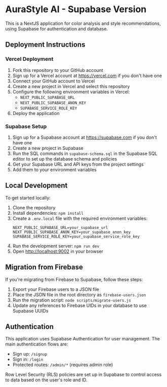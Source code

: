 # AuraStyle AI - Supabase Version

This is a NextJS application for color analysis and style recommendations, using Supabase for authentication and database.

## Deployment Instructions

### Vercel Deployment

1. Fork this repository to your GitHub account
2. Sign up for a Vercel account at https://vercel.com if you don't have one
3. Connect your GitHub account to Vercel
4. Create a new project in Vercel and select this repository
5. Configure the following environment variables in Vercel:
   - `NEXT_PUBLIC_SUPABASE_URL`
   - `NEXT_PUBLIC_SUPABASE_ANON_KEY`
   - `SUPABASE_SERVICE_ROLE_KEY`
6. Deploy the application

### Supabase Setup

1. Sign up for a Supabase account at https://supabase.com if you don't have one
2. Create a new project in Supabase
3. Run the SQL commands in `supabase-schema.sql` in the Supabase SQL editor to set up the database schema and policies
4. Get your Supabase URL and API keys from the project settings
5. Add them to your environment variables

## Local Development

To get started locally:

1. Clone the repository
2. Install dependencies: `npm install`
3. Create a `.env.local` file with the required environment variables:
   ```
   NEXT_PUBLIC_SUPABASE_URL=your_supabase_url
   NEXT_PUBLIC_SUPABASE_ANON_KEY=your_supabase_anon_key
   SUPABASE_SERVICE_ROLE_KEY=your_supabase_service_role_key
   ```
4. Run the development server: `npm run dev`
5. Open [http://localhost:9002](http://localhost:9002) in your browser

## Migration from Firebase

If you're migrating from Firebase to Supabase, follow these steps:

1. Export your Firebase users to a JSON file
2. Place the JSON file in the root directory as `firebase-users.json`
3. Run the migration script: `node scripts/migrate-users.js`
4. Update any references to Firebase UIDs in your database to use Supabase UUIDs

## Authentication

This application uses Supabase Authentication for user management. The main authentication flows are:

- Sign up: `/signup`
- Sign in: `/login`
- Protected routes: `/admin/*` (requires admin role)

Row Level Security (RLS) policies are set up in Supabase to control access to data based on the user's role and ID.